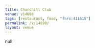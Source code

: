 ```yaml
---
title: Churchill Club
venue: v14698
tags: [restaurant, food, "fhrs:411615"]
permalink: /v/14698/
layout: venue
---
```

null